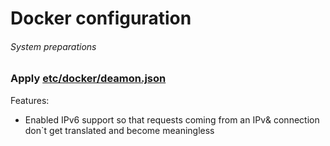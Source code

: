# Docker configuration
###### System preparations

### Apply [etc/docker/deamon.json](./deamon.json)  
Features:
- Enabled IPv6 support so that requests coming from an IPv& connection don`t get translated and become meaningless